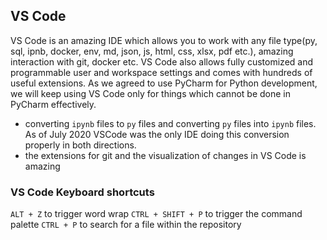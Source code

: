 ## VS Code

VS Code is an amazing IDE which allows you to work with any file type(py, sql, ipnb, docker, env, md, json, js, html, css, xlsx, pdf etc.), amazing interaction with git, docker etc.
VS Code also allows fully customized and programmable user and workspace settings and comes with hundreds of useful extensions. As we agreed to use PyCharm for Python development, we will keep using VS Code only for things which cannot be done in PyCharm effectively. 
- converting `ipynb` files to `py` files and converting `py` files into `ipynb` files. As of July 2020 VSCode was the only IDE doing this conversion properly in both directions.
- the extensions for git and the visualization of changes in VS Code is amazing

### VS Code Keyboard shortcuts

`ALT + Z` to trigger word wrap
`CTRL + SHIFT + P` to trigger the command palette
`CTRL + P` to search for a file within the repository